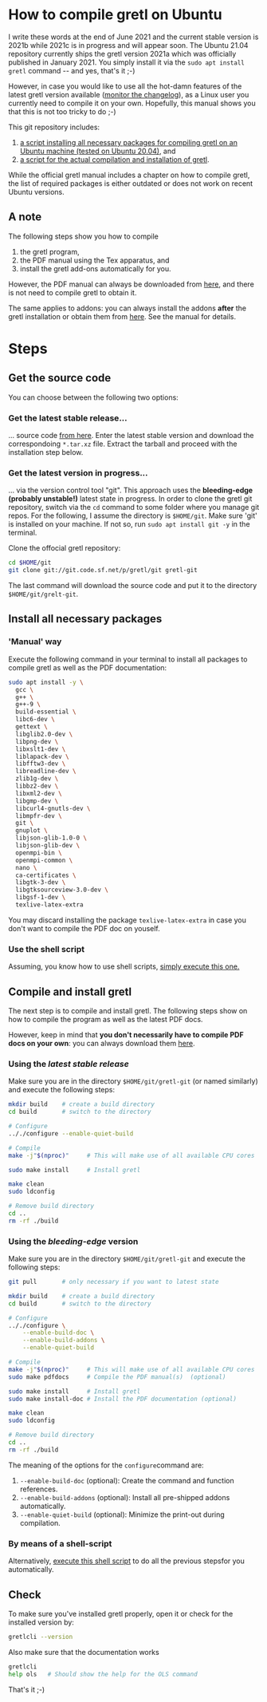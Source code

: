 # How to compile gretl on Ubuntu
I write these words at the end of June 2021 and the current stable version is 2021b while 2021c is in progress and will appear soon. The Ubuntu 21.04 repository currently ships the gretl version 2021a which was officially published in January 2021. You simply install it via the `sudo apt install gretl` command -- and yes, that's it ;-)

However, in case you would like to use all the hot-damn features of the latest gretl version available ([monitor the changelog](http://gretl.sourceforge.net/ChangeLog.html)), as a Linux user you currently need to compile it on your own. Hopefully, this manual shows you that this is not too tricky to do ;-)

This git repository includes:

1. [a script installing all necessary packages for compiling gretl on an Ubuntu machine (tested on Ubuntu 20.04)](https://raw.githubusercontent.com/atecon/install_gretl_ubuntu/main/scripts/install_packages.sh), and
3. [a script for the actual compilation and installation of gretl](https://raw.githubusercontent.com/atecon/install_gretl_ubuntu/main/scripts/install_packages.sh).

While the official gretl manual includes a chapter on how to compile gretl, the list of required packages is either outdated or does not work on recent Ubuntu versions.


## A note
The following steps show you how to compile
1. the gretl program,
2. the PDF manual using the Tex apparatus, and
3. install the gretl add-ons automatically for you. 

However, the PDF manual can always be downloaded from [here](https://sourceforge.net/projects/gretl/files/manual/gretl-guide-a4.pdf/download), and there is not need to compile gretl to obtain it.

The same applies to addons: you can always install the addons **after** the gretl installation or obtain them from [here](http://gretl.sourceforge.net/addons-data/addons.xml). See the manual for details.

# Steps

## Get the source code
You can choose between the following two options:

### Get the **latest stable release**...
... source code [from here](https://sourceforge.net/projects/gretl/files/gretl/). Enter the latest stable version and download the correspondoing `*.tar.xz` file. Extract the tarball and proceed with the installation step below.

### Get the **latest version in progress**...
... via the version control tool "git". This approach uses the **bleeding-edge (probably unstable!)** latest state in progress. In order to clone the gretl git repository, switch via the `cd` command to some folder where you manage git repos. For the following, I assume the directory is `$HOME/git`. Make sure 'git' is installed on your machine. If not so, run `sudo apt install git -y` in the terminal.

Clone the offocial gretl repository:
```bash
cd $HOME/git
git clone git://git.code.sf.net/p/gretl/git gretl-git
```
The last command will download the source code and put it to the directory `$HOME/git/grelt-git`.


## Install all necessary packages
### 'Manual' way
Execute the following command in your terminal to install all packages to compile gretl as well as the PDF documentation:

```bash
sudo apt install -y \
  gcc \
  g++ \
  g++-9 \
  build-essential \
  libc6-dev \
  gettext \
  libglib2.0-dev \
  libpng-dev \
  libxslt1-dev \
  liblapack-dev \
  libfftw3-dev \
  libreadline-dev \
  zlib1g-dev \
  libbz2-dev \
  libxml2-dev \
  libgmp-dev \
  libcurl4-gnutls-dev \
  libmpfr-dev \
  git \
  gnuplot \
  libjson-glib-1.0-0 \
  libjson-glib-dev \
  openmpi-bin \
  openmpi-common \
  nano \
  ca-certificates \
  libgtk-3-dev \
  libgtksourceview-3.0-dev \
  libgsf-1-dev \
  texlive-latex-extra
```

You may discard installing the package `texlive-latex-extra` in case you don't want to compile the PDF doc on youself.

### Use the shell script
Assuming, you know how to use shell scripts, [simply execute this one.](https://raw.githubusercontent.com/atecon/install_gretl_ubuntu/main/scripts/install_packages.sh)

## Compile and install gretl
The next step is to compile and install gretl. The following steps show on how to compile the program as well as the latest PDF docs. 

However, keep in mind that **you don't necessarily have to compile PDF docs on your own**: you can always download them [here](https://sourceforge.net/projects/gretl/files/manual/gretl-guide-a4.pdf/download).

### Using the *latest stable release*
Make sure you are in the directory `$HOME/git/gretl-git` (or named similarly) and execute the following steps:

```bash
mkdir build    # create a build directory
cd build       # switch to the directory

# Configure
.././configure --enable-quiet-build

# Compile
make -j"$(nproc)"     # This will make use of all available CPU cores

sudo make install     # Install gretl

make clean
sudo ldconfig

# Remove build directory
cd ..
rm -rf ./build
```

### Using the *bleeding-edge* version 
Make sure you are in the directory `$HOME/git/gretl-git` and execute the following steps:

```bash
git pull       # only necessary if you want to latest state

mkdir build    # create a build directory
cd build       # switch to the directory

# Configure
.././configure \
	--enable-build-doc \
	--enable-build-addons \
	--enable-quiet-build

# Compile
make -j"$(nproc)"     # This will make use of all available CPU cores
sudo make pdfdocs     # Compile the PDF manual(s)  (optional)

sudo make install     # Install gretl
sudo make install-doc # Install the PDF documentation (optional)

make clean
sudo ldconfig

# Remove build directory
cd ..
rm -rf ./build
```

The meaning of the options for the `configure`command are:
1. `--enable-build-doc` (optional): Create the command and function references.
2. `--enable-build-addons` (optional): Install all pre-shipped addons automatically.
3. `--enable-quiet-build` (optional): Minimize the print-out during compilation.

### By means of a shell-script
Alternatively, [execute this shell script](https://raw.githubusercontent.com/atecon/install_gretl_ubuntu/main/scripts/install_packages.sh) to do all the previous stepsfor you automatically.

## Check
To make sure you've installed gretl properly, open it or check for the installed version by:
```bash
gretlcli --version
```

Also make sure that the documentation works
```bash
gretlcli
help ols   # Should show the help for the OLS command
```


That's it ;-)

